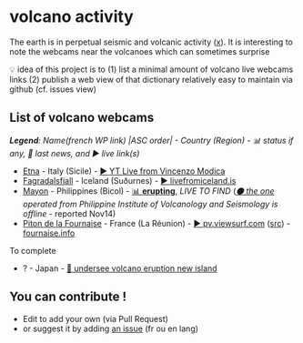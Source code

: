 # volcano activity

The earth is in perpetual seismic and volcanic activity ([x](https://twitter.com/search?q=volcano&src=typed_query)). It is interesting to note the webcams near the volcanoes which can sometimes surprise

💡 idea of this project is to (1) list a minimal amount of volcano live webcams links (2) publish a web view of that dictionary relatively easy to maintain via github (cf. issues view)

## List of volcano webcams

***Legend**: Name(french WP link) |ASC order| - Country (Region) - 📊 status if any, 📰 last news, and ▶️ live link(s)*
* [Etna](https://fr.wikipedia.org/wiki/Etna) - Italy (Sicile) - [▶️ YT Live from Vincenzo Modica](https://www.youtube.com/watch?v=cIMW_h-_X2k)
* [Fagradalsfjall](https://fr.wikipedia.org/wiki/Fagradalsfjall) - Iceland (Suðurnes) - [▶️ livefromiceland.is](https://livefromiceland.is/webcams/fagradalsfjall/)
* [Mayon](https://fr.wikipedia.org/wiki/Mayon) - Philippines (Bicol) - [📊 **erupting**](https://www.volcanodiscovery.com/mayon.html), *LIVE TO FIND* (*[⚫ the one](https://www.webcamgalore.com/webcam/Philippines/Mayon/30068.html) operated from Philippine Institute of Volcanology and Seismology is offline* - reported Nov14)
* [Piton de la Fournaise](https://fr.wikipedia.org/wiki/Piton_de_la_Fournaise) - France (La Réunion) - [▶️ pv.viewsurf.com](https://pv.viewsurf.com/1984/Piton-de-la-fournaise-video?i=NzI4NDp1bmRlZmluZWQ) ([src](https://www.reunion.fr/organisez/webcams/webcam-volcan-piton-de-la-fournaise/)) - [fournaise.info](https://fournaise.info/webcams-piton-de-la-fournaise-reunion/)

To complete
* ? - Japan - [📰 undersee volcano eruption new island](https://abc7.com/undersea-volcano-eruption-new-island-japan/14039281/)

## You can contribute !

- Edit to add your own (via Pull Request)
- or suggest it by adding [an issue](https://github.com/boly38/volcano-activity/issues) (fr ou en lang)
